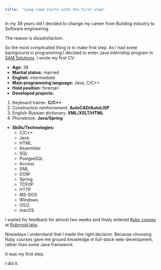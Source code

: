 ```yaml
---
title:  "Long road starts with the first step"
---
```


In my 38 years old I decided to change my career from Building industry to Software engineering.

The reason is dissatisfaction.

So the most complicated thing is to make first step.
As I had some background in programming I decided to enter Java internship program in [SAM Solutions][SAM].
I wrote my first CV:

- **Age:** 38
- **Marital status:** married
- **English:** intermediate
- **Main programming language:** Java, C/C++
- **Hold position:** foreman
- **Developed projects:**
1. Keyboard trainer. **C/C++**
2. Construction reinforcement. **AutoCAD/AutoLISP**
3. English-Russian dictionary. **XML/XSLT/HTML**
4. Phonebook. **Java/Spring**
- **Skills/Technologies:**
  - C/C++
  - Java
  - HTML
  - Assembler
  - SQL
  - PostgreSQL
  - Access
  - XML
  - DOM
  - Spring
  - TCP/IP
  - HTTP
  - MS-DOS
  - Windows
  - OS/2
  - macOS

I waited for feedback for almost two weeks and finaly entered [Ruby couses][Courses] at [Rubyroid labs][Rubyroid].

Nowadays I understand that I made the right decision.
Because choosing Ruby courses gave me ground knowledge in full-stack web-development, rather than some Java framework.

It was my first step.

I did it.

[SAM]: https://sam-solutions.by
[Rubyroid]: https://rubyroidlabs.com 
[Courses]: http://rubyroid.by/courses
